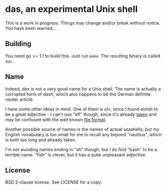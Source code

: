 das, an experimental Unix shell
===============================

This is a work in progress. Things may change and/or break without notice. You
have been warned...

Building
--------

You need go >= 1.1 to build this. Just run `make`. The resulting binary is
called `das`.

Name
----

Indeed, *das* is not a very good name for a Unix shell. The name is actually a
corrupted form of *dash*, which also happens to be the German definite neuter
article.

I have some other ideas in mind. One of them is *elv*, since I found elvish to
be a great adjective - I can't use "elf" though, since it's already
[taken](http://www.cs.cmu.edu/~fp/elf.html) and may be confused with the
well known [file
format](http://en.wikipedia.org/wiki/Executable_and_Linkable_Format).

Another possible source of names is the names of actual seashells; but my
English vocabulary is too small for me to recall any beyond "nautilus", which
is both too long and already taken.

I'm not avoiding names ending in "sh" though; but I do find "bash" to be a
terrible name. "fish" is clever, but it has a quite unpleasant adjective.

License
-------

BSD 2-clause license.  See LICENSE for a copy.
